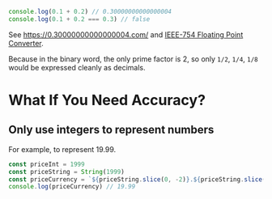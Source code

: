 ```js
console.log(0.1 + 0.2) // 0.30000000000000004
console.log(0.1 + 0.2 === 0.3) // false
```

See https://0.30000000000000004.com/ and [IEEE-754 Floating Point Converter](https://www.h-schmidt.net/FloatConverter/IEEE754.html).

Because in the binary word, the only prime factor is 2, so only `1/2`, `1/4`, `1/8` would be expressed cleanly as decimals.

# What If You Need Accuracy?

## Only use integers to represent numbers

For example, to represent 19.99.

```js
const priceInt = 1999
const priceString = String(1999)
const priceCurrency = `${priceString.slice(0, -2)}.${priceString.slice(-2)}`
console.log(priceCurrency) // 19.99
```
